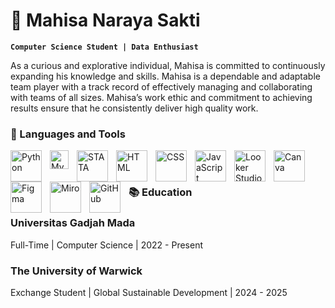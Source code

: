 # 🎸 Mahisa Naraya Sakti

**`Computer Science Student | Data Enthusiast`**

As a curious and explorative individual, Mahisa is committed to continuously expanding his knowledge and skills. Mahisa is a dependable and adaptable team player with a track record of effectively managing and collaborating with teams of all sizes. Mahisa’s work ethic and commitment to achieving results ensure that he consistently deliver high quality work.


### 🧰 Languages and Tools
<img align="left" alt="Python" width="50px" style="padding-right:10px;" src="https://cdn.jsdelivr.net/gh/devicons/devicon/icons/python/python-plain.svg" />
<img align="left" alt="MySQL" width="30px" style="padding-right:10px;" src="https://cdn.jsdelivr.net/gh/devicons/devicon@latest/icons/mysql/mysql-original-wordmark.svg" />
<img align="left" alt="STATA" width="50px" style="padding-right:10px;" src="https://cdn.jsdelivr.net/gh/devicons/devicon@latest/icons/stata/stata-original-wordmark.svg" />          
<img align="left" alt="HTML" width="50px" style="padding-right:10px;" src="https://cdn.jsdelivr.net/gh/devicons/devicon/icons/html5/html5-plain.svg" />
<img align="left" alt="CSS" width="50px" style="padding-right:10px;" src="https://cdn.jsdelivr.net/gh/devicons/devicon/icons/css3/css3-plain.svg" />
<img align="left" alt="JavaScript" width="50px" style="padding-right:10px;" src="https://cdn.jsdelivr.net/gh/devicons/devicon/icons/javascript/javascript-plain.svg" />
<img align="left" alt="Looker Studio" width="50px" style="padding-right:10px;" src="https://www.gstatic.com/analytics-lego/svg/ic_looker_studio.svg" />
<img align="left" alt="Canva" width="50px" style="padding-right:10px;" src="https://cdn.jsdelivr.net/gh/devicons/devicon@latest/icons/canva/canva-original.svg" />       
<img align="left" alt="Figma" width="50px" style="padding-right:10px;" src="https://cdn.jsdelivr.net/gh/devicons/devicon@latest/icons/figma/figma-original.svg" />         
<img align="left" alt="Miro" width="50px" style="padding-right:10px;" src="https://cdn.brandfetch.io/idAnDTFapY/theme/dark/symbol.svg?c=1bfwsmEH20zzEfSNTed" />
<img align="left" alt="GitHub" width="50px" style="padding-right:10px;" src="https://cdn.brandfetch.io/idZAyF9rlg/theme/light/symbol.svg?c=1bfwsmEH20zzEfSNTed" />
<br />

#

### 📚 Education
<h3>Universitas Gadjah Mada</h3>
Full-Time | Computer Science | 2022 - Present

###

<h3>The University of Warwick</h3>
Exchange Student | Global Sustainable Development | 2024 - 2025  
